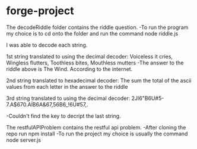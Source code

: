 # forge-project

The decodeRiddle folder contains the riddle question.
-To run the program my choice is to cd onto the folder and run the command node riddle.js

I was able to decode each string.

1st string translated to using the decimal decoder:
Voiceless it cries, Wingless flutters, Toothless bites, Mouthless mutters
-The answer to the riddle above is The Wind. According to the internet.

2nd string translated to hexadecimal decoder: 
The sum the total of the ascii values from each letter in the answer to the riddle

3rd string translated to using the decimal decoder: 
2JI6"B6U#5-7.A$670.AĺB6A&67,56B6_!6U#57,.

-Couldn't find the key to decript the last string.

The restfulAPIProblem contains the restful api problem.
    -After cloning the repo run npm install
    -To run the project my choice is usually the command node server.js